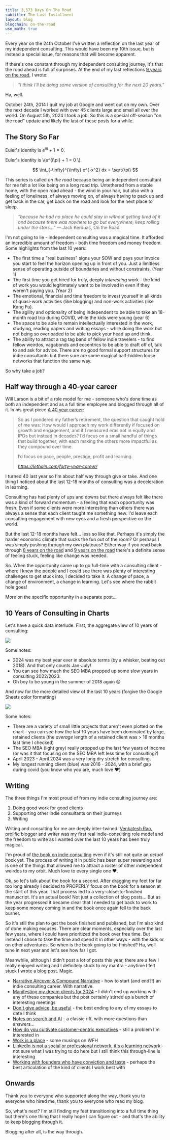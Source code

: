 ```yaml
---
title: 3,573 Days On The Road
subtitle: The Last Installment
layout: blog
blogchain: on-the-road
use_math: true
---
```


<div class="ba b--black-10 bg-newgreen-light br2 pa3 f5 i">

Every year on the 24th October I've written a reflection on the last year of my independent consulting. This would have been my 10th issue, but is instead a special issue, for reasons that will become apparent.</div>

If there's one constant through my independent consulting journey, it's that the road ahead is full of surprises. At the end of my last reflections [9 years on the road](https://sepiabrown.github.io/2024/01/04/9-years/), I wrote:

> *"I think I’ll be doing some version of consulting for the next 20 years."*

Ha, well.

October 24th, 2014 I quit my job at Google and went out on my own. Over the next decade I worked with over 45 clients large and small all over the world. On August 5th, 2024 I took a job. So this is a special off-season "on the road" update and likely the last of these posts for a while.

## The Story So Far

Euler's identity is $e^{i\pi} + 1 = 0$.

Euler's identity is \\(e^{i\pi} + 1 = 0 \\).

$$
\int_{-\infty}^{\infty} e^{-x^2} dx = \sqrt{\pi}
$$

This series is called *on the road* because being an independent consultant for me felt a lot like being on a long road trip. Untethered from a stable home, with the open road ahead - the wind in your hair, but also with a feeling of loneliness, of always moving on, of always having to pack up and get back in the car, get back on the road and look for the next place to sleep.

> *“because he had no place he could stay in without getting tired of it and because there was nowhere to go but everywhere, keep rolling under the stars...”* ― Jack Kerouac, On the Road

I'm not going to lie - independent consulting was a magical time. It afforded an incredible amount of freedom - both time freedom and money freedom. Some highlights from the last 10 years:

* The first time a "real business" signs your SOW and pays your invoice you start to feel the horizon opening up in front of you. Just a limitless sense of operating outside of boundaries and without constraints. (Year 1)
* The first time you get hired for truly, deeply *interesting* work - the kind of work you would legitimately want to be involved in even if they weren't paying you. (Year 2)
* The emotional, financial and time freedom to invest yourself in all kinds of quasi-work activities (like blogging) and non-work activities (like Kung Fu).
* The agility and optionality of being independent to be able to take an 18-month road trip during COVID, while the kids were young (year 6)
* The space to be able to remain intellectually interested in the work, studying, reading papers and writing essays - while doing the work but not being so overloaded to be able to pick your head up and think.
* The ability to attract a rag tag band of fellow indie travelers - to find fellow weirdos, vagabonds and eccentrics to be able to draft off of, talk to and ask for advice. There are no good formal support structures for indie consultants but there sure are some magical half-hidden loose networks that function the same way.

So why take a job?

## Half way through a 40-year career

Will Larson is a bit of a role model for me - someone who's done time as both an independent and as a full time employee and blogged through all of it. In his great piece [A 40 year career](https://lethain.com/forty-year-career/):

<blockquote class="quoteback" darkmode="" data-title="A%20forty-year%20career." data-author="" cite="https://lethain.com/forty-year-career/">
<p>So as I pondered my father’s retirement, the question that caught hold of me was: How would I approach my work differently if focused on growth and engagement, and if I measured eras not in equity and IPOs but instead in decades? I’d focus on a small handful of things that build together, with each making the others more impactful as they compound over time.</p><p>I’d focus on pace, people, prestige, profit and learning.</p>
<footer> <cite><a href="https://lethain.com/forty-year-career/">https://lethain.com/forty-year-career/</a></cite></footer>
</blockquote>
<script note="" src="https://cdn.jsdelivr.net/gh/Blogger-Peer-Review/quotebacks@1/quoteback.js"></script>

I turned 40 last year so I'm about half way through give or take. And one thing I noticed about the last 12-18 months of consulting was a deceleration in learning.

Consulting has had plenty of ups and downs but there always felt like there was a kind of forward momentum - a feeling that each opportunity was fresh. Even if some clients were more interesting than others there was always a sense that each client taught me something new. I'd leave each consulting engagement with new eyes and a fresh perspective on the world.

But the last 12-18 months have felt... less so like that. Perhaps it's simply the harder economic climate that sucks the fun out of the room? Or perhaps I was simply pushing through my own plateaus? Either way if you read back through [8 years on the road](https://tomcritchlow.com/2022/11/10/8-years-on-the-road/) and [9 years on the road](https://tomcritchlow.com/2024/01/04/9-years/) there's a definite sense of feeling stuck, feeling like change was needed.

So. When the opportunity came up to go full-time with a consulting client - where I knew the people and I could see there was plenty of interesting challenges to get stuck into, I decided to take it. A change of pace, a change of environment, a change in learning. Let's see where the rabbit hole goes!

More on the specific opportunity in a separate post...

## 10 Years of Consulting in Charts

Let's have a quick data interlude. First, the aggregate view of 10 years of consulting:

![](/images/2024-08-30-12-09-33.png)

Some notes:

* 2024 was my best year ever in absolute terms (by a whisker, beating out 2018). And that only counts Jan-July!
* You can see how much the SEO MBA propped up some slow years in consulting 2022/2023.
* Oh boy to be young in the summer of 2018 again 😍

And now for the more detailed view of the last 10 years (forgive the Google Sheets color formatting)

![](/images/10-years-detail.png)

Some notes:
* There are a variety of small little projects that aren't even plotted on the chart - you can see how the last 10 years have been dominated by large, retained clients (the *average* length of a retained client was > 18 months last time I checked)
* The SEO MBA (light grey) really propped up the last few years of income (or was it that focusing on the SEO MBA left less time for consulting?)
* April 2023 - April 2024 was a very long dry stretch for consulting.
* My longest running client (blue) was 2016 - 2024, with a brief gap during covid (you know who you are, much love ❤️)

## Writing

The three things I'm most proud of from my indie consulting journey are:

1. Doing good work for good clients
2. Supporting other indie consultants on their journeys
3. Writing

Writing and consulting for me are deeply inter-twined. [Venkatesh Rao](https://www.ribbonfarm.com/), prolific blogger and writer was my first real indie-consulting role model and the freedom to write as I wanted over the last 10 years has been truly magical.

I'm proud of [the book on indie consulting](https://tomcritchlow.com/strategy/) even if it's still not quite an *actual* book yet. The process of writing it in public has been super rewarding and is one of the things that allowed me to attract a roster of other independent weirdos to my orbit. Much love to every single one ❤️.

Ok, so let's talk about the book for a second. After dragging my feet for far too long already I decided to PROPERLY focus on the book for a season at the start of this year. That process led to a very-close-to-finished manuscript. It's an actual book! Not just a collection of blog posts... But as the year progressed it became clear that I needed to get back to work to keep some money coming in and the book once again fell to the back burner.

So it's still the plan to get the book finished and published, but I'm also kind of done making excuses. There are clear moments, especially over the last few years, where I could have prioritized the book over free time. But instead I chose to take the time and spend it in other ways - with the kids or on other adventures. So when is the book going to be finished? Ha, well tune in next year and let's see how far I got.

Meanwhile, although I didn't post a lot of posts this year, there are a few I really enjoyed writing and I definitely stuck to my mantra - anytime I felt stuck I wrote a blog post. Magic.

* [Narrative Aircover & Compound Narrative](https://sepiabrown.github.io/2024/01/10/compound-narrative/) - how to start (and end?!) an indie consulting career. With narrative.
* [Manifesting my dream clients for 2024](https://sepiabrown.github.io/2024/01/18/dream-clients/) - I didn't end up working with any of these companies but the post certainly stirred up a bunch of interesting meetings
* [Don't give advice, be useful](https://sepiabrown.github.io/2024/01/23/advice/) - the best ending to any of my essays to date I think
* [Notes on search and AI](https://sepiabrown.github.io/2024/01/31/search-ai/) - a classic riff, with more questions than answers...
* [How do you cultivate customer-centric executives](https://sepiabrown.github.io/2024/03/01/notes-customer-focus/) - still a problem I'm interested in
* [Work is a place](https://sepiabrown.github.io/2024/03/06/wfh/) - some musings on WFH
* [LinkedIn is not a social or professional network, it's a learning network](https://sepiabrown.github.io/2024/03/27/linkedin-learning/) - not sure what I was trying to do here but I still think this through-line is interesting
* [Working with founders who have conviction and taste](https://sepiabrown.github.io/2024/04/16/active-advisor/) - perhaps the best articulation of the kind of clients I work best with

## Onwards

Thank you to everyone who supported along the way, thank you to everyone who hired me, thank you to everyone who read my blog.

So, what's next? I'm still finding my feet transitioning into a full time thing but there's one thing that I really hope I can figure out - and that's the ability to keep blogging through it.

Blogging after all, is the way through.
